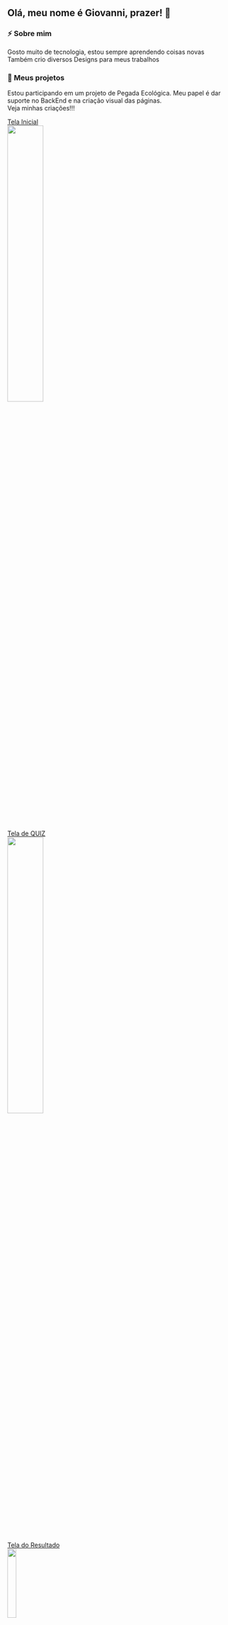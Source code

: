 ## Olá, meu nome é Giovanni, prazer! 👋

### ⚡ Sobre mim

Gosto muito de tecnologia, estou sempre aprendendo coisas novas <br>
Também crio diversos Designs para meus trabalhos
<br>

### :file_folder: Meus projetos
Estou participando em um projeto de Pegada Ecológica. Meu papel é dar suporte no BackEnd e na criação visual das páginas. <br>
Veja minhas criações!!!
<br>

<a href="https://www.figma.com/file/54dewYGjocdFVafZdo2jc4/pegadaecologicadesign2?t=uONlpmsG1vRaZQpU-1">Tela Inicial</a>
<br>
<img style="width: 40%; height: 40%" src="https://user-images.githubusercontent.com/82301731/229010856-c057b3b2-9bf6-4bc0-8529-91605ecbccae.png">
<br><br>

<a href="https://www.figma.com/file/LsCciXBSi0DoScpJfKoVp5/telaQuiz?t=m7s8e31eRGFU9Vuk-6">Tela de QUIZ</a>
<br>
<img style="width: 40%; height: 40%" src="https://user-images.githubusercontent.com/82301731/229011273-7b1888fd-e0a4-4992-b020-b00d872d29b4.png">
<br>
<br>


<a href="https://www.figma.com/file/se9WVH5Qd3Jrmm5uYTLrqD/telaResultado?t=CFWvNSLIgK9AMQYa-6">Tela do Resultado</a>
<br>
<img style="width: 20%; height: 20%" src="https://user-images.githubusercontent.com/82301731/229011575-bfce803c-3a84-4ca4-aa7f-42952a0fd4e6.png">
<br>
<br>

### Contatos

<a href="https://www.linkedin.com/in/giovanni-dos-santos-almeida-lombone-rodrigues-607a73209/" target="_blank"><img src="https://img.shields.io/badge/-LinkedIn-%230077B5?style=for-the-badge&logo=linkedin&logoColor=white" target="_blank"></a>
<a href = "mailto:giovannilombone.io@gmail.com"><img src="https://img.shields.io/badge/Gmail-D14836?style=for-the-badge&logo=gmail&logoColor=white" target="_blank"></a>
